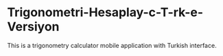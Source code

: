 # Trigonometri-Hesaplay-c-T-rk-e-Versiyon
This is a trigonometry calculator mobile application with Turkish interface.
